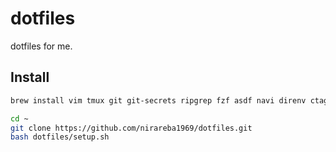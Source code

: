 # dotfiles

dotfiles for me.

## Install

```bash
brew install vim tmux git git-secrets ripgrep fzf asdf navi direnv ctags
```

```bash
cd ~
git clone https://github.com/nirareba1969/dotfiles.git
bash dotfiles/setup.sh
```
